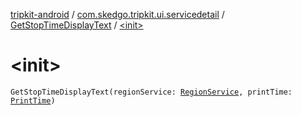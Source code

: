 [tripkit-android](../../index.md) / [com.skedgo.tripkit.ui.servicedetail](../index.md) / [GetStopTimeDisplayText](index.md) / [&lt;init&gt;](./-init-.md)

# &lt;init&gt;

`GetStopTimeDisplayText(regionService: `[`RegionService`](../../com.skedgo.tripkit.data.regions/-region-service/index.md)`, printTime: `[`PrintTime`](../../skedgo.tripkit.datetime/-print-time/index.md)`)`